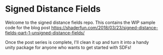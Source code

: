 # Signed Distance Fields

Welcome to the signed distance fields repo. This contains the WIP sample code for the blog post https://shaderfun.com/2018/03/23/signed-distance-fields-part-1-unsigned-distance-fields/

Once the post series is complete, I'll clean it up and turn it into a handy unity package for anyone who wants to get started with SDFs!
